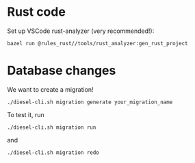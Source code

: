 # Rust code

Set up VSCode rust-analyzer (very recommended!):

```
bazel run @rules_rust//tools/rust_analyzer:gen_rust_project
```

# Database changes

We want to create a migration!

```
./diesel-cli.sh migration generate your_migration_name
```

To test it, run

```
./diesel-cli.sh migration run
```

and

```
./diesel-cli.sh migration redo
```
